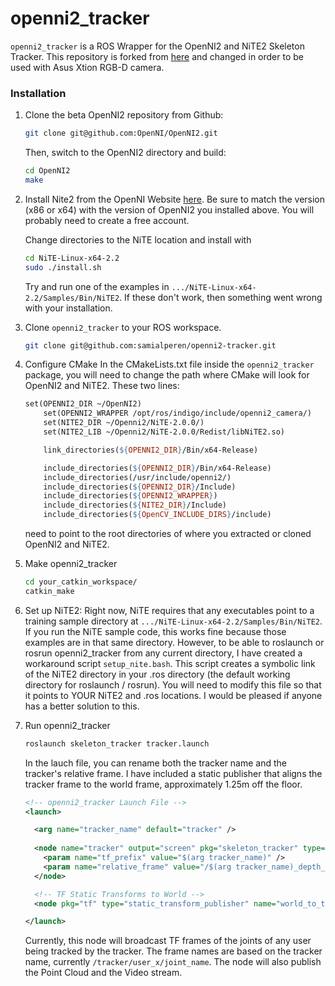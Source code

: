 openni2_tracker
===============

`openni2_tracker` is a ROS Wrapper for the OpenNI2 and NiTE2 Skeleton Tracker. This repository is forked from [here](https://github.com/futureneer/openni2-tracker) and changed in order to be used with Asus Xtion RGB-D camera.



### Installation
1. Clone the beta OpenNI2 repository from Github:

    ```bash
    git clone git@github.com:OpenNI/OpenNI2.git
    ```
    
    Then, switch to the OpenNI2 directory and build:
    
    ```bash
    cd OpenNI2
    make
    ```

2. Install Nite2 from the OpenNI Website [here](http://www.openni.org/files/nite/?count=1&download=http://www.openni.org/wp-content/uploads/2013/10/NiTE-Linux-x64-2.2.tar1.zip).  Be sure to match the version (x86 or x64) with the version of OpenNI2 you installed above.
You will probably need to create a free account.

    Change directories to the NiTE location and install with 
    
    ```bash
    cd NiTE-Linux-x64-2.2
    sudo ./install.sh
    ```
    Try and run one of the examples in `.../NiTE-Linux-x64-2.2/Samples/Bin/NiTE2`.  If these don't work, then something went wrong with your installation.

3. Clone `openni2_tracker` to your ROS workspace.

    ```bash
    git clone git@github.com:samialperen/openni2-tracker.git
    ```

4. Configure CMake
    In the CMakeLists.txt file inside the `openni2_tracker` package, you will need to change the path where CMake will look for OpenNI2 and NiTE2.  These two lines:
    
    ```makefile
    set(OPENNI2_DIR ~/OpenNI2)
		set(OPENNI2_WRAPPER /opt/ros/indigo/include/openni2_camera/)
		set(NITE2_DIR ~/Openni2/NiTE-2.0.0/)
		set(NITE2_LIB ~/Openni2/NiTE-2.0.0/Redist/libNiTE2.so)

		link_directories(${OPENNI2_DIR}/Bin/x64-Release)

		include_directories(${OPENNI2_DIR}/Bin/x64-Release)
		include_directories(/usr/include/openni2/)
		include_directories(${OPENNI2_DIR}/Include)
		include_directories(${OPENNI2_WRAPPER})
		include_directories(${NITE2_DIR}/Include)
		include_directories(${OpenCV_INCLUDE_DIRS}/include)
    ```
    need to point to the root directories of where you extracted or cloned OpenNI2 and NiTE2.

    
5. Make openni2_tracker

    ```bash
    cd your_catkin_workspace/
    catkin_make
    ```
    
6. Set up NiTE2: Right now, NiTE requires that any executables point to a training sample directory at `.../NiTE-Linux-x64-2.2/Samples/Bin/NiTE2`.  If you run the NiTE sample code, this works fine because those examples are in that same directory.  However, to be able to roslaunch or rosrun openni2_tracker from any current directory, I have created a workaround script `setup_nite.bash`.  This script creates a symbolic link of the NiTE2 directory in your .ros directory (the default working directory for roslaunch / rosrun).  You will need to modify this file so that it points to YOUR NiTE2 and .ros locations.  I would be pleased if anyone has a better solution to this.
7. Run openni2_tracker
    
    ```bash
    roslaunch skeleton_tracker tracker.launch
    ```

    In the lauch file, you can rename both the tracker name and the tracker's relative frame.  I have included a static publisher that aligns the tracker frame to the world frame, approximately 1.25m off the floor.
    
    ```xml
    <!-- openni2_tracker Launch File -->
    <launch>
    
      <arg name="tracker_name" default="tracker" />
      
      <node name="tracker" output="screen" pkg="skeleton_tracker" type="tracker" >
        <param name="tf_prefix" value="$(arg tracker_name)" />
        <param name="relative_frame" value="/$(arg tracker_name)_depth_frame" />
      </node>
    
      <!-- TF Static Transforms to World -->
      <node pkg="tf" type="static_transform_publisher" name="world_to_tracker" args=" 0 0 1.25 1.5707 0 1.7707  /world /$(arg tracker_name)_depth_frame 100"/> 
    
    </launch>
    ```
    
    Currently, this node will broadcast TF frames of the joints of any user being tracked by the tracker.  The frame names are based on the tracker name, currently `/tracker/user_x/joint_name`. The node will also publish the Point Cloud and the Video stream. 
    

